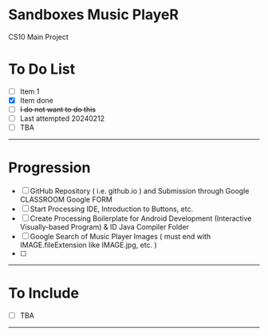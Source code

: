 # Sandboxes Music PlayeR
CS10 Main Project

# To Do List
- [ ] Item 1
- [x] Item done
- [ ] <del>I do not want to do this<del>
- [ ] Last attempted 20240212
- [ ] TBA

---

# Progression
- [ ] GitHub Repository ( i.e. github.io ) and Submission through Google CLASSROOM Google FORM
- [ ] Start Processing IDE, Introduction to Buttons, etc.
- [ ] Create Processing Boilerplate for Android Development (Interactive Visually-based Program) & ID Java Compiler Folder
- [ ] Google Search of Music Player Images ( must end with IMAGE.fileExtension like IMAGE.jpg, etc. )
- [ ] 

---

# To Include
- [ ] TBA

---
